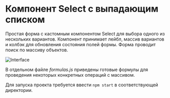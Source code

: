 # Компонент Select с выпадающим списком

Простая форма с кастомным компонентом Select для выбора одного из нескольких вариантов. Компонент принимает лейбл, массив вариантов и колбэк для обновления состояния полей формы. Форма проводит поиск по массиву объектов.

![Interface](https://github.com/Anastacia-Tesli/a-bt/assets/107041912/ae883518-7d14-4a75-b16e-2ec319402c55)

В отдельном файле _formulas.js_ приведены готовые формулы для проведения некоторых конкретных операций с массивом.

Для запуска проекта требуется ввести `npm start` в соответствующей директории.

